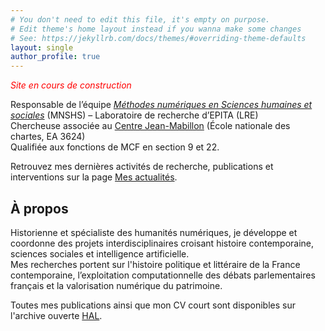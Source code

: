 ```yaml
---
# You don't need to edit this file, it's empty on purpose.
# Edit theme's home layout instead if you wanna make some changes
# See: https://jekyllrb.com/docs/themes/#overriding-theme-defaults
layout: single
author_profile: true
---
```


<span style="color:red">*Site en cours de construction*</span>
 
Responsable de l’équipe *[Méthodes numériques en Sciences humaines et sociales](https://www.lre.epita.fr/teams/digital-methods-for-humanities-and-social-sciences/)* (MNSHS) – Laboratoire de recherche d’EPITA (LRE)  
Chercheuse associée au [Centre Jean-Mabillon](https://www.chartes.psl.eu/recherche/le-centre-jean-mabillon) (École nationale des chartes, EA 3624)  
Qualifiée aux fonctions de MCF en section 9 et 22.

Retrouvez mes dernières activités de recherche, publications et interventions sur la page [Mes actualités](https://mpuren.github.io/actualites/).

## À propos
Historienne et spécialiste des humanités numériques, je développe et coordonne des projets interdisciplinaires croisant histoire contemporaine, sciences sociales et intelligence artificielle.  
Mes recherches portent sur l'histoire politique et littéraire de la France contemporaine, l’exploitation computationnelle des débats parlementaires français et la valorisation numérique du patrimoine.

Toutes mes publications ainsi que mon CV court sont disponibles sur l'archive ouverte [HAL](https://cv.hal.science/marie-puren).
